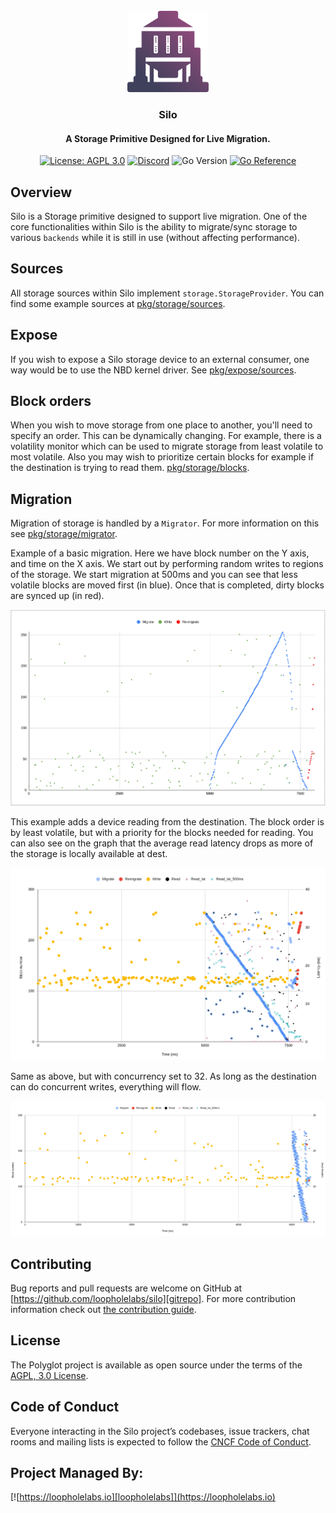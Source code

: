 <br/>
<div align="center">
  <a href="https://github.com/loopholelabs/silo">
    <img src="images/icon.svg" alt="Logo" height="130">
  </a>
  <h3 align="center">Silo</h3>
  <h4 align="center">
    A Storage Primitive Designed for Live Migration. 
  </h4>

[![License: AGPL 3.0](https://img.shields.io/github/license/loopholelabs/silo)]([https://www.apache.org/licenses/LICENSE-2.0](https://www.gnu.org/licenses/agpl-3.0.en.html))
[![Discord](https://dcbadge.vercel.app/api/server/JYmFhtdPeu?style=flat)](https://loopholelabs.io/discord)
![Go Version](https://img.shields.io/badge/go%20version-%3E=1.21-61CFDD.svg)
[![Go Reference](https://pkg.go.dev/badge/github.com/loopholelabs/silo.svg)](https://pkg.go.dev/github.com/loopholelabs/silo)
</div>

## Overview

Silo is a Storage primitive designed to support live migration. 
One of the core functionalities within Silo is the ability to 
migrate/sync storage to various `backends` while it is still in use (without affecting performance).

## Sources

All storage sources within Silo implement `storage.StorageProvider`. You can find some example sources at [pkg/storage/sources](pkg/storage/sources/README.md).

## Expose

If you wish to expose a Silo storage device to an external consumer, one way would be to use the NBD kernel driver. See [pkg/expose/sources](pkg/storage/expose/README.md).

## Block orders

When you wish to move storage from one place to another, you'll need to specify an order. This can be dynamically changing. For example, there is a volatility monitor which can be used to migrate storage from least volatile to most volatile. Also you may wish to prioritize certain blocks for example if the destination is trying to read them. [pkg/storage/blocks](pkg/storage/blocks/README.md).

## Migration

Migration of storage is handled by a `Migrator`. For more information on this see [pkg/storage/migrator](pkg/storage/migrator/README.md).

Example of a basic migration. Here we have block number on the Y axis, and time on the X axis.
We start out by performing random writes to regions of the storage. We start migration at 500ms and you can see that less volatile blocks are moved first (in blue). Once that is completed, dirty blocks are synced up (in red).

![](images/graph.png?raw=true)

This example adds a device reading from the destination. The block order is by least volatile, but with a priority for the blocks needed for reading. You can also see on the graph that the average read latency drops as more of the storage is locally available at dest.

![](images/example1.png?raw=true)

Same as above, but with concurrency set to 32. As long as the destination can do concurrent writes, everything will flow.

![](images/example2.png?raw=true)

## Contributing

Bug reports and pull requests are welcome on GitHub at [https://github.com/loopholelabs/silo][gitrepo]. For more
contribution information check
out [the contribution guide](https://github.com/loopholelabs/silo/blob/master/CONTRIBUTING.md).

## License

The Polyglot project is available as open source under the terms of
the [AGPL, 3.0 License](https://www.gnu.org/licenses/agpl-3.0.en.html).

## Code of Conduct

Everyone interacting in the Silo project’s codebases, issue trackers, chat rooms and mailing lists is expected to follow the [CNCF Code of Conduct](https://github.com/cncf/foundation/blob/master/code-of-conduct.md).

## Project Managed By:

[![https://loopholelabs.io][loopholelabs]](https://loopholelabs.io)

[gitrepo]: https://github.com/loopholelabs/silo
[loopholelabs]: https://cdn.loopholelabs.io/loopholelabs/LoopholeLabsLogo.svg
[loophomepage]: https://loopholelabs.io


